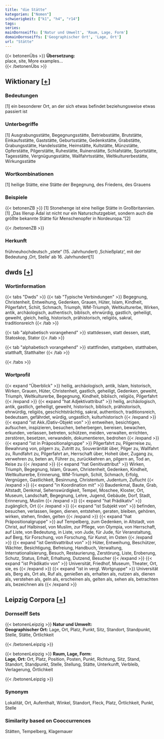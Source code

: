 ```yaml
---
title: "die Stätte"
kategorien: ["Nomen"]
schwierigkeit: ["k1", "h4", "r14"]
tags:
series:
mainDornseiffs: ['Natur und Umwelt', 'Raum, Lage, Form']
domainDornseiffs: ['Geographischer Ort', 'Lage, Ort']
url: "Stätte"
---
```


{{< betonenÜbs >}}
**Übersetzung:**  
place, site, More examples...  
{{< /betonenÜbs >}}

## Wiktionary [[+](https://de.wiktionary.org/wiki/Stätte)]

### Bedeutungen
[1] ein besonderer Ort, an der sich etwas befindet beziehungsweise etwas passiert ist  

### Unterbegriffe
[1] Ausgrabungsstätte, Begegnungsstätte, Betriebsstätte, Brutstätte, Einkaufsstätte, Gaststätte, Geburtsstätte, Gedenkstätte, Grabstätte, Grabungsstätte, Handelsstätte, Heimstätte, Kultstätte, Münzstätte, Opferstätte, Pilgerstätte, Ruhestätte, Ruinenstätte, Schlafstätte, Sportstätte, Tagesstätte, Vergnügungsstätte, Wallfahrtsstätte, Weltkulturerbestätte, Wirkungsstätte  

### Wortkombinationen
[1] heilige Stätte, eine Stätte der Begegnung, des Friedens, des Grauens  

### Beispiele
{{< betonenZB >}}
[1] Stonehenge ist eine heilige Stätte in Großbritannien.  
[1] „Das Illerup Ådal ist nicht nur ein Naturschutzgebiet, sondern auch die größte bekannte Stätte für Menschenopfer in Nordeuropa.“[2]  

{{< /betonenZB >}}
### Herkunft
frühneuhochdeutsch „stete“ (15. Jahrhundert) ‚Schießplatz‘, mit der Bedeutung ‚Ort, Stelle‘ ab 16. Jahrhundert[1]  



## dwds [[+](https://www.dwds.de/wb/Stätte)]

### Wortinformation
{{< tabs "Dwds" >}}
{{< tab "Typische Verbindungen" >}}
Begegnung, Christenheit, Entweihung, Gedenken, Grauen, Hüter, Islam, Kindheit, Pilgerfahrt, Schiit, Schmach, Triumph, WM-Triumph, Weltkulturerbe, Wirken, antik, archäologisch, authentisch, biblisch, ehrwürdig, gastlich, geheiligt, geweiht, gleich, heilig, historisch, prähistorisch, religiös, sakral, traditionsreich
{{< /tab >}}

{{< tab "alphabetisch vorangehend" >}}
stattdessen, statt dessen, statt, Statoskop, Stator
{{< /tab >}}

{{< tab "alphabetisch vorangehend" >}}
stattfinden, stattgeben, statthaben, statthaft, Statthalter
{{< /tab >}}

{{< /tabs >}}

### Wortprofil
{{< expand "Überblick" >}} heilig, archäologisch, antik, Islam, historisch, Wirken, Grauen, Hüter, Christenheit, gastlich, geheiligt, Gedenken, geweiht, Triumph, Weltkulturerbe, Begegnung, Kindheit, biblisch, religiös, Pilgerfahrt {{< /expand >}}
{{< expand "hat Adjektivattribut" >}} heilig, archäologisch, antik, gastlich, geheiligt, geweiht, historisch, biblisch, prähistorisch, ehrwürdig, religiös, geschichtsträchtig, sakral, authentisch, traditionsreich, bedeutsam, gefährdet, würdig, ungastlich, kulturhistorisch {{< /expand >}}
{{< expand "ist Akk./Dativ-Objekt von" >}} entweihen, besichtigen, aufsuchen, inspizieren, besuchen, beherbergen, bereisen, bewachen, erkunden, verlassen, betreten, schützen, meiden, verwalten, errichten, zerstören, besetzen, verwandeln, dokumentieren, bedrohen {{< /expand >}}
{{< expand "ist in Präpositionalgruppe" >}} Pilgerfahrt zu, Pilgerreise zu, Bewahrung von, pilgern zu, Zutritt zu, Souveränität über, Pilger zu, Wallfahrt zu, Rundfahrt zu, Pilgerfahrt an, Herrschaft über, Hoheit über, Zugang zu, verwehren zu, beten an, Führer zu, zurückkehren an, pilgern an, Tod an, Reise zu {{< /expand >}}
{{< expand "hat Genitivattribut" >}} Wirken, Triumph, Begegnung, Islam, Grauen, Christenheit, Gedenken, Kindheit, Weltkulturerbe, Erinnerung, WM-Triumph, Schiit, Schmach, Erfolg, Vergnügen, Gastlichkeit, Besinnung, Christentum, Judentum, Zuflucht {{< /expand >}}
{{< expand "in Koordination mit" >}} Baudenkmal, Baute, Grab, Altstadt, Denkmal, Sehenswürdigkeit, Tempel, Moschee, Kloster, Ort, Museum, Landschaft, Begegnung, Lehre, Jugend, Gebäude, Dorf, Stadt, Erinnerung, Muslim {{< /expand >}}
{{< expand "hat Prädikativ" >}} zugänglich, Ort {{< /expand >}}
{{< expand "ist Subjekt von" >}} befinden, besuchen, verlassen, liegen, dienen, entstehen, geraten, bleiben, gehören, wirken, stehen, finden, gelten {{< /expand >}}
{{< expand "hat Präpositionalgruppe" >}} auf Tempelberg, zum Gedenken, in Altstadt, von Christ, auf Halbinsel, von Muslim, zur Pflege, von Olympia, von Herrschaft, auf Liste, von Bedeutung, in Liste, von Jude, für Jude, für Veranstaltung, auf Berg, für Forschung, von Forschung, für Kunst, im Osten {{< /expand >}}
{{< expand "ist Genitivattribut von" >}} Hüter, Entweihung, Beschützer, Wächter, Besichtigung, Befreiung, Handbuch, Verwaltung, Internationalisierung, Besuch, Restaurierung, Zerstörung, Liste, Eroberung, Schutz, Status, Erhalt, Erhaltung, Dutzend, Besucher {{< /expand >}}
{{< expand "ist Prädikativ von" >}} Universität, Friedhof, Museum, Theater, Ort, sie, es {{< /expand >}}
{{< expand "ist in vergl. Wortgruppe" >}} Universität als, Berg als, Ort als, Ruf als, genießen als, erhalten als, nutzen als, dienen als, verstehen als, geln als, erscheinen als, gelten als, sehen als, betrachten als, bezeichnen als {{< /expand >}}

## Leipzig Corpora [[+](https://corpora.uni-leipzig.de/en/res?word=Stätte&corpusId=deu_newscrawl-public_2018)]

### Dornseiff Sets
{{< betonenLeipzig >}}
**Natur und Umwelt:**  
**Geographischer Ort:** Lage, Ort, Platz, Punkt, Sitz, Standort, Standpunkt, Stelle, Stätte, Örtlichkeit  

{{< /betonenLeipzig >}}


{{< betonenLeipzig >}}
**Raum, Lage, Form:**  
**Lage, Ort:** Ort, Platz, Position, Posten, Punkt, Richtung, Sitz, Stand, Standort, Standpunkt, Stelle, Stellung, Stätte, Unterkunft, Verbleib, Verlagerung, Örtlichkeit  

{{< /betonenLeipzig >}}

### Synonym
Lokalität, Ort, Aufenthalt, Winkel, Standort, Fleck, Platz, Örtlichkeit, Punkt, Stelle


### Similarity based on Cooccurrences
Stätten, Tempelberg, Klagemauer

